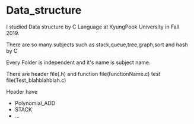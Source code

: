# Data_structure
I studied Data structure by C Language at KyungPook University in Fall 2019.

There are so many subjects such as stack,queue,tree,graph,sort and hash by C

Every Folder is independent and it's name is subject name.

There are header file(.h) and function file(functionName.c) test file(Test_blahblahblah.c)


Header have

* Polynomial_ADD
* STACK
* ...
